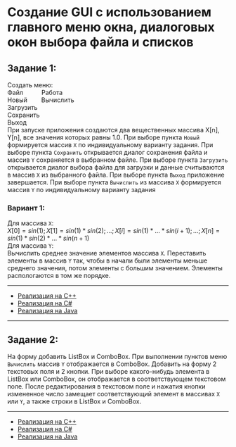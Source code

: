 # Создание GUI с использованием главного меню окна, диалоговых окон выбора файла и списков
## Задание 1:
Создать меню:\
Файл&emsp;&emsp;&emsp;Работа\
Новый&emsp;&emsp;&nbsp;Вычислить\
Загрузить\
Сохранить\
Выход\
При запуске приложения создаются два вещественных массива X[n], Y[n], все значения которых равны 1.0.
При выборе пункта `Новый` формируется массив `X` по индивидуальному варианту задания.
При выборе пункта `Сохранить` открывается диалог сохранения файла и массив `Y` сохраняется в выбранном файле.
При выборе пункта `Загрузить` открывается диалог выбора файла для загрузки и данные считываются в массив `X` из выбранного файла.
При выборе пункта `Выход` приложение завершается.
При выборе пункта `Вычислить` из массива `X` формируется массив `Y` по индивидуальному варианту задания
### Вариант 1:
Для массива `X`:\
$X[0]=sin(1); X[1]=sin(1)*sin(2); ... ; X[i]=sin(1)*...*sin(i+1);...; X[n]=sin(1)*sin(2)*...*sin(n+1)$\
Для массива `Y`:\
Вычислить среднее значение элементов массива `X`. Переставить элементы в массив `Y` так, чтобы в начали были элементы меньше среднего значения, потом элементы с большим значением. Элементы распологаются в том же порядке.

---

- [Реализация на C++](https://github.com/kepstersoncik/Application-Programming-Third-Semester/tree/master/CPP/CPP_S3AP_LW3E1)
- [Реализация на C#](https://github.com/kepstersoncik/Application-Programming-Third-Semester/tree/master/CSharp/CSharp_S3AP_LW3E1)
- [Реализация на Java](https://github.com/kepstersoncik/Application-Programming-Third-Semester/tree/master/Java/Java_S3AP_LW3E1)

---


## Задание 2:
На форму добавить ListBox и ComboBox.
При выполнении пунктов меню `Вычислить` массив `Y` отображается в ComboBox.
Добавить на форму 2 текстовых поля и 2 кнопки. При выборе какого-нибудь элемента в ListBox или ComboBox, он отображается в соответствующем текстовом поле.
После редактирования в текстовом поле и нажатия кнопки измененное число замещает соответствующий элемент в массивах `X` или `Y`, а также строки в ListBox и ComboBox.

---

- [Реализация на C++](https://github.com/kepstersoncik/Application-Programming-Third-Semester/tree/master/CPP/CPP_S3AP_LW3E2)
- [Реализация на C#](https://github.com/kepstersoncik/Application-Programming-Third-Semester/tree/master/CSharp/CSharp_S3AP_LW3E2)
- [Реализация на Java](https://github.com/kepstersoncik/Application-Programming-Third-Semester/tree/master/Java/Java_S3AP_LW3E2)
